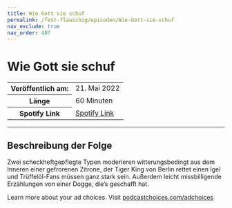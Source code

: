 ```yaml
---
title: Wie Gott sie schuf
permalink: /fest-flauschig/episoden/Wie-Gott-sie-schuf
nav_exclude: true
nav_order: 407
---
```


# Wie Gott sie schuf
<table class="resp-table dcf-table dcf-table-responsive dcf-table-bordered dcf-table-striped dcf-w-100%">
                    <tbody>
                        <tr>
                            <th scope="row">Veröffentlich am:</th>
                            <td data-label="Veröffentlich am:">21. Mai 2022</td>
                        </tr>
                        <tr>
                            <th scope="row">Länge </th>
                            <td data-label="Länge ">60 Minuten</td>
                        </tr><tr>
                                <th scope="row">Spotify Link</th>
                                <td data-label="Spotify Link"><a href="https://open.spotify.com/episode/561BaMGCgtjyd5U4dNRptB">Spotify Link</a></td>
                            </tr></tbody>
                </table>

***

## Beschreibung der Folge

<div>
<p>Zwei scheckheftgepflegte Typen moderieren witterungsbedingt aus dem Inneren einer gefrorenen Zitrone, der Tiger King von Berlin rettet einen Igel und Trüffelöl-Fans müssen ganz stark sein. Außerdem leicht missbilligende Erzählungen von einer Dogge, die’s geschafft hat.</p><p> </p><p>Learn more about your ad choices. Visit <a href="https://podcastchoices.com/adchoices" rel="nofollow">podcastchoices.com/adchoices</a></p>  
</div>

